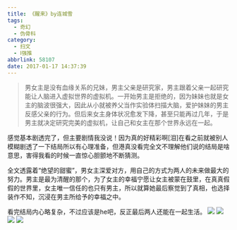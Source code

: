 ```yaml
---
title: 《醒来》by连城雪
tags:
  - 奇幻
  - 伪骨科
category:
  - 扫文
  - Ⅰ强推
abbrlink: 58107
date: 2017-01-17 14:37:39
---
```

<meta name="referrer" content="no-referrer" />

> 男女主是没有血缘关系的兄妹，男主父亲是研究家，男主跟着父亲一起研究能让人脑进入虚拟世界的虚拟机。一开始男主是拒绝的，因为妹妹也就是女主的脑波很强大，因此从小就被养父当作实验体扫描大脑，爱护妹妹的男主反感父亲的行为。但后来女主身体状况愈发下降，甚至只能再过几年，于是男主就决定研究完美的虚拟机，让自己和女主在那个世界永远在一起。
<!-- more -->

感觉基本剧透完了，但主要剧情我没说！因为真的好精彩啊[泪]在看之前就被别人模糊剧透了一下结局所以有心理准备，但港真没看完全文不理解他们说的结局是啥意思，害得我看的时候一直惊心胆颤地不断猜测。

全文透露着“绝望的甜蜜”，男女主深爱对方，用自己的方式为两人的未来做最大的努力。男主是最为清醒的那个，为了女主的幸福宁愿让女主被蒙在鼓里，在真真假假的世界里，女主唯一信任的也只有男主，所以就算她最后察觉到了真相，也选择装作不知，沉浸在男主所给予的幸福之中。

看完结局内心略复杂，不过应该是he吧，反正最后两人还能在一起生活。
![](https://wx2.sinaimg.cn/mw690/0069kFhhly1fbmbsgwqolj30ku112agk.jpg)
![](https://wx1.sinaimg.cn/mw690/0069kFhhly1fbmbshyqrsj30ku1120zi.jpg)
![](https://wx3.sinaimg.cn/mw690/0069kFhhly1fbmbsfw73bj30ku11278p.jpg)
![](https://wx3.sinaimg.cn/mw690/0069kFhhly1fbmbsit9ohj30ku11276q.jpg)